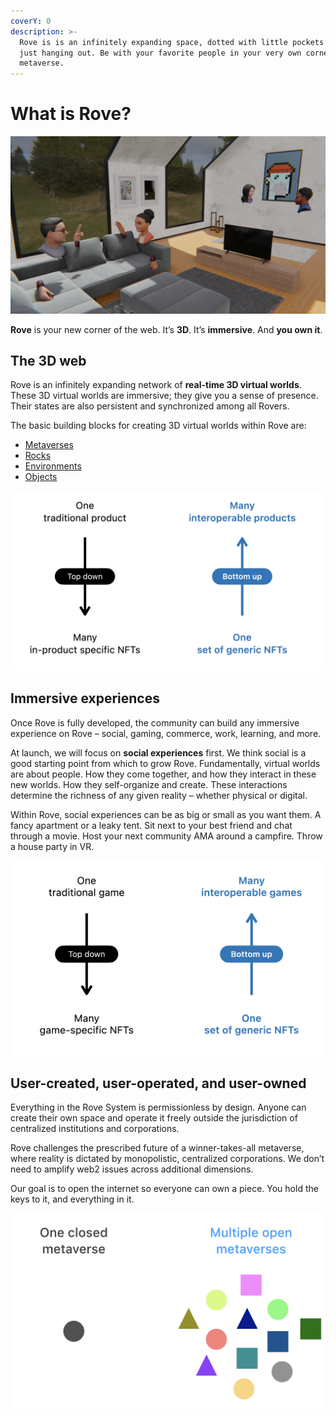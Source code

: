 ```yaml
---
coverY: 0
description: >-
  Rove is is an infinitely expanding space, dotted with little pockets of people
  just hanging out. Be with your favorite people in your very own corner of the
  metaverse.
---
```


# What is Rove?

![Hang out in the immersive web.](<.gitbook/assets/image (5).png>)

**Rove** is your new corner of the web. It’s **3D**. It’s **immersive**. And **you own it**.

## T**he 3D web**

Rove is an infinitely expanding network of **real-time 3D virtual worlds**. These 3D virtual worlds are immersive; they give you a sense of presence. Their states are also persistent and synchronized among all Rovers.

The basic building blocks for creating 3D virtual worlds within Rove are:&#x20;

* [Metaverses](the-user-created-immersive-web/metaverses.md)
* [Rocks](the-user-created-immersive-web/rocks/)
* [Environments](the-user-created-immersive-web/environments.md)
* [Objects](the-user-created-immersive-web/objects.md)

![An open network of user-created virtual worlds.](<.gitbook/assets/image (6).png>)

## Immersive experiences

Once Rove is fully developed, the community can build any immersive experience on Rove – social, gaming, commerce, work, learning, and more.

At launch, we will focus on **social experiences** first. We think social is a good starting point from which to grow Rove. Fundamentally, virtual worlds are about people. How they come together, and how they interact in these new worlds. How they self-organize and create. These interactions determine the richness of any given reality – whether physical or digital.

Within Rove, social experiences can be as big or small as you want them. A fancy apartment or a leaky tent. Sit next to your best friend and chat through a movie. Host your next community AMA around a campfire. Throw a house party in VR.

![A social experience in Rove.](<.gitbook/assets/image (8).png>)

## User-created, user-operated, and user-owned

Everything in the Rove System is permissionless by design. Anyone can create their own space and operate it freely outside the jurisdiction of centralized institutions and corporations.

Rove challenges the prescribed future of a winner-takes-all metaverse, where reality is dictated by monopolistic, centralized corporations. We don’t need to amplify web2 issues across additional dimensions.

Our goal is to open the internet so everyone can own a piece. You hold the keys to it, and everything in it.

![An organic, infinitely expanding web3.](<.gitbook/assets/image (11).png>)
